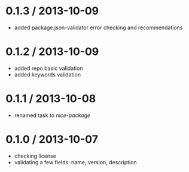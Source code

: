 
0.1.3 / 2013-10-09
==================

  * added package.json-validator error checking and recommendations

0.1.2 / 2013-10-09
==================

  * added repo basic validation
  * added keywords validation

0.1.1 / 2013-10-08
==================

  * renamed task to *nice-package*

0.1.0 / 2013-10-07
==================

  * checking license
  * validating a few fields: name, version, description
